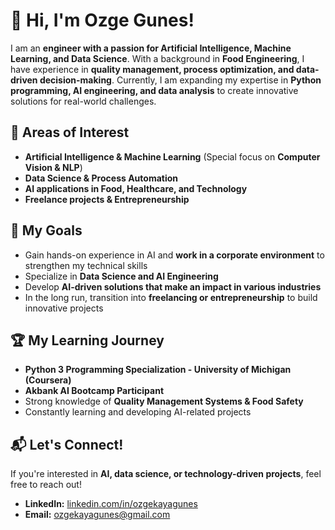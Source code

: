 # 👋 Hi, I'm Ozge Gunes!  

I am an **engineer with a passion for Artificial Intelligence, Machine Learning, and Data Science**. With a background in **Food Engineering**, I have experience in **quality management, process optimization, and data-driven decision-making**. Currently, I am expanding my expertise in **Python programming, AI engineering, and data analysis** to create innovative solutions for real-world challenges.  

## 🚀 Areas of Interest  
- **Artificial Intelligence & Machine Learning** (Special focus on **Computer Vision & NLP**)  
- **Data Science & Process Automation**  
- **AI applications in Food, Healthcare, and Technology**  
- **Freelance projects & Entrepreneurship**  

## 🎯 My Goals  
- Gain hands-on experience in AI and **work in a corporate environment** to strengthen my technical skills  
- Specialize in **Data Science and AI Engineering**  
- Develop **AI-driven solutions that make an impact in various industries**  
- In the long run, transition into **freelancing or entrepreneurship** to build innovative projects  

## 🏆 My Learning Journey  
- **Python 3 Programming Specialization - University of Michigan (Coursera)**  
- **Akbank AI Bootcamp Participant**  
- Strong knowledge of **Quality Management Systems & Food Safety**  
- Constantly learning and developing AI-related projects  

## 📬 Let's Connect!  
If you're interested in **AI, data science, or technology-driven projects**, feel free to reach out!    
- **LinkedIn:** [linkedin.com/in/ozgekayagunes](https://www.linkedin.com/in/ozgekayagunes/)  
- **Email:** [ozgekayagunes@gmail.com](mailto:ozgekayagunes@gmail.com)  
